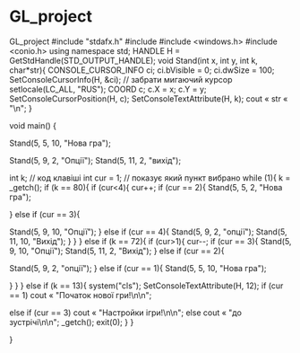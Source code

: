 # GL_project
GL_project
#include "stdafx.h"
#include <iostream>
#include <windows.h>
#include <conio.h>
using namespace std;
HANDLE H = GetStdHandle(STD_OUTPUT_HANDLE);
void Stand(int x, int y, int k, char*str){
CONSOLE_CURSOR_INFO ci; ci.bVisible = 0; ci.dwSize = 100; SetConsoleCursorInfo(H, &ci); // забрати мигаючий курсор
setlocale(LC_ALL, "RUS");
COORD c;
c.X = x; c.Y = y;
SetConsoleCursorPosition(H, c);
SetConsoleTextAttribute(H, k);
cout « str « "\n";
}

void main()
{

Stand(5, 5, 10, "Нова гра");

Stand(5, 9, 2, "Опції");
Stand(5, 11, 2, "вихід");

int k; // код клавіші
int cur = 1; // показує який пункт вибрано
while (1){
k = _getch();
if (k == 80){
if (cur<4){
cur++;
if (cur == 2){
Stand(5, 5, 2, "Нова гра");

}
else if (cur == 3){

Stand(5, 9, 10, "Опції");
}
else if (cur == 4){
Stand(5, 9, 2, "опції");
Stand(5, 11, 10, "Вихід");
}
}
}
else if (k == 72){
if (cur>1){
cur--;
if (cur == 3){
Stand(5, 9, 10, "Опції");
Stand(5, 11, 2, "Вихід");
}
else if (cur == 2){

Stand(5, 9, 2, "опції");
}
else if (cur == 1){
Stand(5, 5, 10, "Нова гра");

}
}
}
else if (k == 13){
system("cls");
SetConsoleTextAttribute(H, 12);
if (cur == 1) cout « "Початок нової гри!\n\n";

else if (cur == 3) cout « "Настройки ігри!\n\n";
else cout « "до зустрічі\n\n";
_getch();
exit(0);
}
}

}
